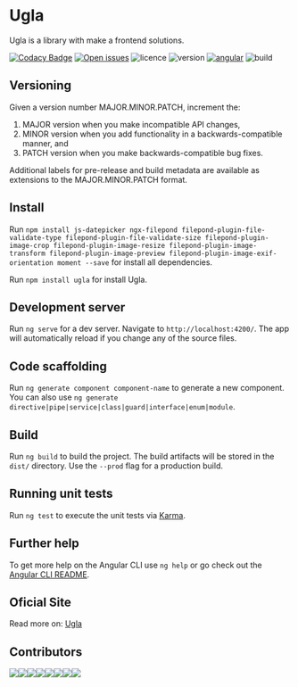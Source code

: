 # Ugla
Ugla is a library with make a frontend solutions.

[![Codacy Badge](https://api.codacy.com/project/badge/Grade/dab0deb9bbe1463a8c5ef52c1f55a03a)](https://www.codacy.com/app/marcosvidolin/ugla?utm_source=github.com&amp;utm_medium=referral&amp;utm_content=ciandt-dev/ugla&amp;utm_campaign=Badge_Grade)
[![Open issues](https://img.shields.io/github/issues-raw/ciandt-dev/ugla.svg)](https://github.com/ciandt-dev/ugla/issues)
![licence](https://img.shields.io/npm/l/ugla.svg)
![version](https://img.shields.io/github/package-json/v/ciandt-dev/ugla.svg)
[![angular](https://img.shields.io/github/package-json/dependency-version/ciandt-dev/ugla/dev/@angular/cli.svg)](https://angular.io)
![build](https://travis-ci.com/ciandt-dev/ugla.svg?branch=master)

## Versioning
Given a version number MAJOR.MINOR.PATCH, increment the:

1. MAJOR version when you make incompatible API changes,
1. MINOR version when you add functionality in a backwards-compatible manner, and
1. PATCH version when you make backwards-compatible bug fixes.

Additional labels for pre-release and build metadata are available as extensions to the MAJOR.MINOR.PATCH format.

## Install
Run 
`npm install js-datepicker ngx-filepond filepond-plugin-file-validate-type filepond-plugin-file-validate-size filepond-plugin-image-crop filepond-plugin-image-resize filepond-plugin-image-transform filepond-plugin-image-preview filepond-plugin-image-exif-orientation moment --save` for install all dependencies.

Run `npm install ugla` for install Ugla.

## Development server

Run `ng serve` for a dev server. Navigate to `http://localhost:4200/`. The app will automatically reload if you change any of the source files.

## Code scaffolding

Run `ng generate component component-name` to generate a new component. You can also use `ng generate directive|pipe|service|class|guard|interface|enum|module`.

## Build

Run `ng build` to build the project. The build artifacts will be stored in the `dist/` directory. Use the `--prod` flag for a production build.

## Running unit tests

Run `ng test` to execute the unit tests via [Karma](https://karma-runner.github.io).

## Further help

To get more help on the Angular CLI use `ng help` or go check out the [Angular CLI README](https://github.com/angular/angular-cli/blob/master/README.md).

## Oficial Site
Read more on: [Ugla](https://ugla.dev)

## Contributors
[![](https://sourcerer.io/fame/regivaldo/ciandt-dev/ugla/images/0)](https://sourcerer.io/fame/regivaldo/ciandt-dev/ugla/links/0)[![](https://sourcerer.io/fame/regivaldo/ciandt-dev/ugla/images/1)](https://sourcerer.io/fame/regivaldo/ciandt-dev/ugla/links/1)[![](https://sourcerer.io/fame/regivaldo/ciandt-dev/ugla/images/2)](https://sourcerer.io/fame/regivaldo/ciandt-dev/ugla/links/2)[![](https://sourcerer.io/fame/regivaldo/ciandt-dev/ugla/images/3)](https://sourcerer.io/fame/regivaldo/ciandt-dev/ugla/links/3)[![](https://sourcerer.io/fame/regivaldo/ciandt-dev/ugla/images/4)](https://sourcerer.io/fame/regivaldo/ciandt-dev/ugla/links/4)[![](https://sourcerer.io/fame/regivaldo/ciandt-dev/ugla/images/5)](https://sourcerer.io/fame/regivaldo/ciandt-dev/ugla/links/5)[![](https://sourcerer.io/fame/regivaldo/ciandt-dev/ugla/images/6)](https://sourcerer.io/fame/regivaldo/ciandt-dev/ugla/links/6)[![](https://sourcerer.io/fame/regivaldo/ciandt-dev/ugla/images/7)](https://sourcerer.io/fame/regivaldo/ciandt-dev/ugla/links/7)
